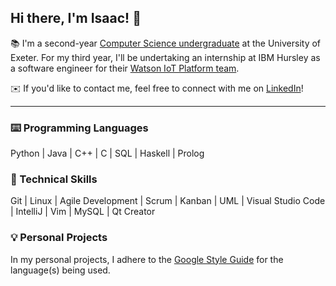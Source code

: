 ## Hi there, I'm Isaac! 👋
📚 I'm a second-year [Computer Science undergraduate](https://www.exeter.ac.uk/undergraduate/courses/computerscience/comsci/) at the University of Exeter. 
For my third year, I'll be undertaking an internship at IBM Hursley as a software engineer for their [Watson IoT Platform team](https://www.ibm.com/cloud/watson-iot-platform).

✉️ If you'd like to contact me, feel free to connect with me on [LinkedIn](https://www.linkedin.com/in/isaaccheng9)!

---

### ⌨️ Programming Languages

Python | Java | C++ | C | SQL | Haskell | Prolog

### 🧠 Technical Skills

Git | Linux | Agile Development | Scrum | Kanban | UML | Visual Studio Code | IntelliJ | Vim | MySQL | Qt Creator

### 💡 Personal Projects

In my personal projects, I adhere to the [Google Style Guide](https://github.com/google/styleguide) for the language(s) being used.

